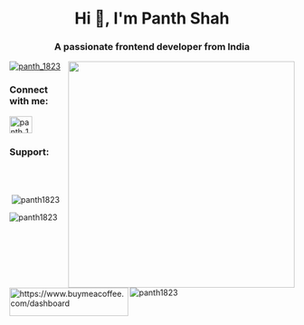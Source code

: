 <h1 align="center">Hi 👋, I'm Panth Shah</h1>
<h3 align="center">A passionate frontend developer from India</h3>
<img align="right" width="400px" src="https://camo.githubusercontent.com/c1dcb74cc1c1835b1d716f5051499a2814c683c806b15f04b0eba492863703e9/68747470733a2f2f63646e2e6472696262626c652e636f6d2f75736572732f3733303730332f73637265656e73686f74732f363538313234332f6176656e746f2e676966">




<p align="left"> <a href="https://twitter.com/panth_1823" target="blank"><img src="https://img.shields.io/twitter/follow/panth_1823?logo=twitter&style=for-the-badge" alt="panth_1823" /></a> </p>

<h3 align="left">Connect with me:</h3>
<p align="left">
<a href="https://twitter.com/panth_1823" target="blank"><img align="center" src="https://raw.githubusercontent.com/rahuldkjain/github-profile-readme-generator/master/src/images/icons/Social/twitter.svg" alt="panth_1823" height="30" width="40" /></a>
</p>

<h3 align="left">Support:</h3>
<p><a href="https://www.buymeacoffee.com/https://www.buymeacoffee.com/dashboard"> <img align="left" src="https://cdn.buymeacoffee.com/buttons/v2/default-yellow.png" height="50" width="210" alt="https://www.buymeacoffee.com/dashboard" /></a></p><br><br>

<p><img align="left" src="https://github-readme-stats.vercel.app/api/top-langs?username=panth1823&show_icons=true&locale=en&layout=compact&theme-tokyonight" alt="panth1823" /></p>

<p>&nbsp;<img align="center" src="https://github-readme-stats.vercel.app/api?username=panth1823&show_icons=true&locale=en&theme=tokyonight" alt="panth1823" /></p>

<p><img align="center" src="https://github-readme-streak-stats.herokuapp.com/?user=panth1823&" alt="panth1823" /></p>
